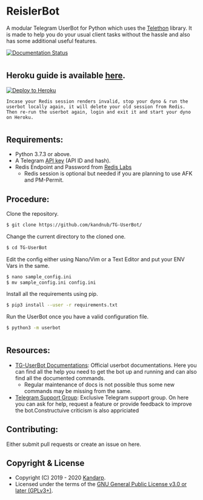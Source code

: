 # ReislerBot

A modular Telegram UserBot for Python which uses the [Telethon][telethon] library. It is made to help you do your usual client tasks without the hassle and also has some additional useful features.

[![Documentation Status][docsbadge]][docs]
# 

## Heroku guide is available [here][heroku-guide].
[![Deploy to Heroku](https://www.herokucdn.com/deploy/button.svg)][heroku-deploy]


``Incase your Redis session renders invalid, stop your dyno & run the userbot locally again, it will delete your old session from Redis. Then re-run the userbot again, login and exit it and start your dyno on Heroku.``

# 

## Requirements:

- Python 3.7.3 or above.
- A Telegram [API key][tg-apps] (API ID and hash).
- Redis Endpoint and Password from [Redis Labs][redis]
   - Redis session is optional but needed if you are planning to use AFK and PM-Permit.

## Procedure:

Clone the repository.

```sh
$ git clone https://github.com/kandnub/TG-UserBot/
```

Change the current directory to the cloned one.

```sh
$ cd TG-UserBot
```

Edit the config either using Nano/Vim or a Text Editor and put your ENV Vars in the same.
```sh
$ nano sample_config.ini
$ mv sample_config.ini config.ini
```

Install all the requirements using pip.

```sh
$ pip3 install --user -r requirements.txt
```

Run the UserBot once you have a valid configuration file.

```sh
$ python3 -m userbot
```
# 
## Resources:

- [TG-UserBot Documentations][docs]: Official userbot documentations. Here you can find all the help you need to get the bot up and running and can also find all the documented commands.
   - Regular maintenance of docs is not possible thus some new commands may be missing from the same.
- [Telegram Support Group][support]: Exclusive Telegram support group. On here you can ask for help, request a feature or provide feedback to improve the bot.Constructuive criticism is also appriciated



## Contributing:

Either submit pull requests or create an issue on here.

## Copyright & License

- Copyright (C) 2019 - 2020 [Kandarp](https://github.com/kandnub).
- Licensed under the terms of the [GNU General Public License v3.0 or later (GPLv3+)](LICENSE).

[//]: # (Comment)
   [telethon]: <https://github.com/LonamiWebs/Telethon/>
   [tg-apps]: <https://my.telegram.org/apps>
   [docs]: <https://tg-userbot.readthedocs.io/en/latest/>
   [docsbadge]: <https://readthedocs.org/projects/tg-userbot/badge/?version=latest>
   [support]: <https://t.me/tg_userbot_support>
   [redis]: <https://redislabs.com>
   [heroku-deploy]: <https://heroku.com/deploy?template=https://github.com/kandnub/TG-UserBot>
   [heroku-guide]: <https://tg-userbot.readthedocs.io/en/latest/basic/heroku.html>
